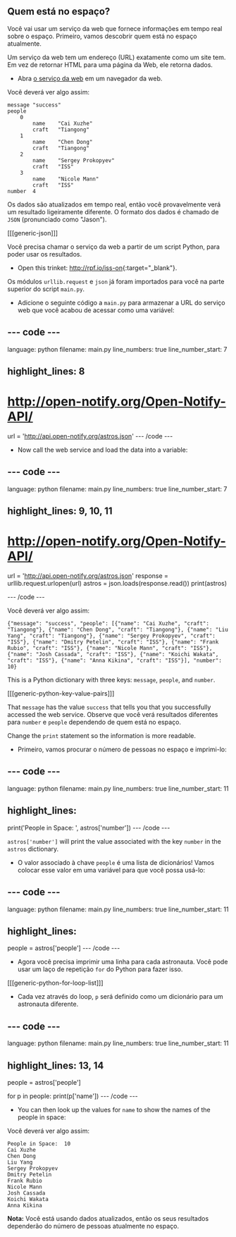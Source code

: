 ## Quem está no espaço?

Você vai usar um serviço da web que fornece informações em tempo real sobre o espaço. Primeiro, vamos descobrir quem está no espaço atualmente.

Um serviço da web tem um endereço (URL) exatamente como um site tem. Em vez de retornar HTML para uma página da Web, ele retorna dados.

+ Abra <a href="http://api.open-notify.org/astros.json" target="_blank">o serviço da web</a> em um navegador da web.

Você deverá ver algo assim:

    message "success"
    people  
        0   
            name    "Cai Xuzhe"
            craft   "Tiangong"
        1   
            name    "Chen Dong"
            craft   "Tiangong"
        2   
            name    "Sergey Prokopyev"
            craft   "ISS"
        3   
            name    "Nicole Mann"
            craft   "ISS"
    number  4
    

Os dados são atualizados em tempo real, então você provavelmente verá um resultado ligeiramente diferente. O formato dos dados é chamado de `JSON` (pronunciado como "Jason").

[[[generic-json]]]

Você precisa chamar o serviço da web a partir de um script Python, para poder usar os resultados.

+ Open this trinket: <http://rpf.io/iss-on>{:target="_blank"}.

Os módulos `urllib.request` e `json` já foram importados para você na parte superior do script `main.py`.

+ Adicione o seguinte código a `main.py` para armazenar a URL do serviço web que você acabou de acessar como uma variável:

## \--- code \---

language: python filename: main.py line_numbers: true line_number_start: 7

## highlight_lines: 8

# http://open-notify.org/Open-Notify-API/

url = 'http://api.open-notify.org/astros.json' \--- /code \---

+ Now call the web service and load the data into a variable:

## \--- code \---

language: python filename: main.py line_numbers: true line_number_start: 7

## highlight_lines: 9, 10, 11

# http://open-notify.org/Open-Notify-API/

url = 'http://api.open-notify.org/astros.json' response = urllib.request.urlopen(url) astros = json.loads(response.read()) print(astros)

\--- /code \---

Você deverá ver algo assim:

    {"message": "success", "people": [{"name": "Cai Xuzhe", "craft": "Tiangong"}, {"name": "Chen Dong", "craft": "Tiangong"}, {"name": "Liu Yang", "craft": "Tiangong"}, {"name": "Sergey Prokopyev", "craft": "ISS"}, {"name": "Dmitry Petelin", "craft": "ISS"}, {"name": "Frank Rubio", "craft": "ISS"}, {"name": "Nicole Mann", "craft": "ISS"}, {"name": "Josh Cassada", "craft": "ISS"}, {"name": "Koichi Wakata", "craft": "ISS"}, {"name": "Anna Kikina", "craft": "ISS"}], "number": 10}
    

This is a Python dictionary with three keys: `message`, `people`, and `number`.

[[[generic-python-key-value-pairs]]]

That `message` has the value `success` that tells you that you successfully accessed the web service. Observe que você verá resultados diferentes para `number` e `people` dependendo de quem está no espaço.

Change the `print` statement so the information is more readable.

+ Primeiro, vamos procurar o número de pessoas no espaço e imprimi-lo:

## \--- code \---

language: python filename: main.py line_numbers: true line_number_start: 11

## highlight_lines:

print('People in Space: ', astros['number']) \--- /code \---

`astros['number']` will print the value associated with the key `number` in the `astros` dictionary.

+ O valor associado à chave `people` é uma lista de dicionários! Vamos colocar esse valor em uma variável para que você possa usá-lo:

## \--- code \---

language: python filename: main.py line_numbers: true line_number_start: 11

## highlight_lines:

people = astros['people'] \--- /code \---

+ Agora você precisa imprimir uma linha para cada astronauta. Você pode usar um laço de repetição `for` do Python para fazer isso.

[[[generic-python-for-loop-list]]]

+ Cada vez através do loop, `p` será definido como um dicionário para um astronauta diferente.

## \--- code \---

language: python filename: main.py line_numbers: true line_number_start: 11

## highlight_lines: 13, 14

people = astros['people']

for p in people: print(p['name']) \--- /code \---

+ You can then look up the values for `name` to show the names of the people in space:

Você deverá ver algo assim:

    People in Space:  10
    Cai Xuzhe
    Chen Dong
    Liu Yang
    Sergey Prokopyev
    Dmitry Petelin
    Frank Rubio
    Nicole Mann
    Josh Cassada
    Koichi Wakata
    Anna Kikina
    

**Nota:** Você está usando dados atualizados, então os seus resultados dependerão do número de pessoas atualmente no espaço.